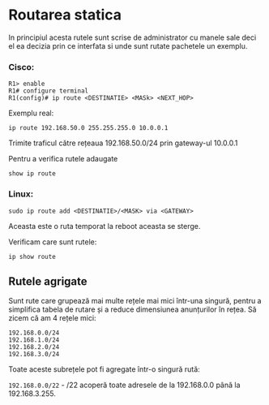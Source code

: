 # Routarea statica 
In principiul acesta rutele sunt scrise de administrator cu manele sale deci el ea decizia prin ce interfata si unde sunt rutate pachetele un exemplu.
### Cisco:
```Cisco
R1> enable
R1# configure terminal
R1(config)# ip route <DESTINATIE> <MASk> <NEXT_HOP>
```
Exemplu real:
```Cisco
ip route 192.168.50.0 255.255.255.0 10.0.0.1
```
Trimite traficul către rețeaua 192.168.50.0/24 prin gateway-ul 10.0.0.1

Pentru a verifica rutele adaugate
```Cisco
show ip route
```
### Linux:
```Linux
sudo ip route add <DESTINATIE>/<MASK> via <GATEWAY>
```
Aceasta este o ruta temporat la reboot aceasta se sterge.

Verificam care sunt rutele:
```Linux
ip show route
```
## Rutele agrigate
Sunt rute care grupează mai multe rețele mai mici într-una singură, pentru a simplifica tabela de rutare și a reduce dimensiunea anunțurilor în rețea.
Să zicem că am 4 rețele mici:
```Cisco
192.168.0.0/24
192.168.1.0/24
192.168.2.0/24
192.168.3.0/24
```
Toate aceste subrețele pot fi agregate într-o singură rută:

`192.168.0.0/22` - /22 acoperă toate adresele de la 192.168.0.0 până la 192.168.3.255.